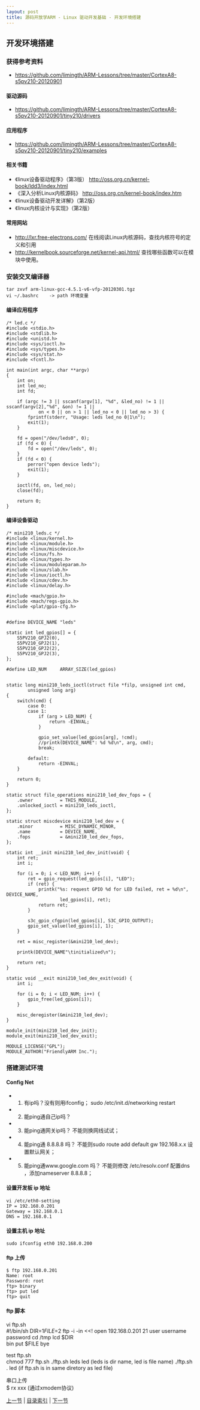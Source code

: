 ```yaml
---
layout: post
title: 源码开放学ARM - Linux 驱动开发基础 - 开发环境搭建
---
```


##  开发环境搭建

### 获得参考资料
* https://github.com/limingth/ARM-Lessons/tree/master/CortexA8-s5pv210-20120901

#### 驱动源码
* https://github.com/limingth/ARM-Lessons/tree/master/CortexA8-s5pv210-20120901/tiny210/drivers

#### 应用程序
* https://github.com/limingth/ARM-Lessons/tree/master/CortexA8-s5pv210-20120901/tiny210/examples

#### 相关书籍
* 《linux设备驱动程序》（第3版）	http://oss.org.cn/kernel-book/ldd3/index.html
* 《深入分析Linux内核源码》	http://oss.org.cn/kernel-book/index.htm
* 《linux设备驱动开发详解》（第2版）
* 《linux内核设计与实现》（第2版）
	
#### 常用网站
* <http://lxr.free-electrons.com/> 	在线阅读Linux内核源码，查找内核符号的定义和引用
* <http://kernelbook.sourceforge.net/kernel-api.html/>	 查找哪些函数可以在模块中使用。

### 安装交叉编译器
	tar zxvf arm-linux-gcc-4.5.1-v6-vfp-20120301.tgz
	vi ~/.bashrc	-> path 环境变量

#### 编译应用程序
	/* led.c */
	#include <stdio.h>
	#include <stdlib.h>
	#include <unistd.h>
	#include <sys/ioctl.h>
	#include <sys/types.h>
	#include <sys/stat.h>
	#include <fcntl.h>
	
	int main(int argc, char **argv)
	{
		int on;
		int led_no;
		int fd;
	
		if (argc != 3 || sscanf(argv[1], "%d", &led_no) != 1 || sscanf(argv[2],"%d", &on) != 1 ||
				on < 0 || on > 1 || led_no < 0 || led_no > 3) {
			fprintf(stderr, "Usage: leds led_no 0|1\n");
			exit(1);
		}
	
		fd = open("/dev/leds0", 0);
		if (fd < 0) {
			fd = open("/dev/leds", 0);
		}
		if (fd < 0) {
			perror("open device leds");
			exit(1);
		}
	
		ioctl(fd, on, led_no);
		close(fd);
	
		return 0;
	}
	
#### 编译设备驱动
	/* mini210_leds.c */
	#include <linux/kernel.h>
	#include <linux/module.h>
	#include <linux/miscdevice.h>
	#include <linux/fs.h>
	#include <linux/types.h>
	#include <linux/moduleparam.h>
	#include <linux/slab.h>
	#include <linux/ioctl.h>
	#include <linux/cdev.h>
	#include <linux/delay.h>
	
	#include <mach/gpio.h>
	#include <mach/regs-gpio.h>
	#include <plat/gpio-cfg.h>
	
	
	#define DEVICE_NAME "leds"
	
	static int led_gpios[] = {
		S5PV210_GPJ2(0),
		S5PV210_GPJ2(1),
		S5PV210_GPJ2(2),
		S5PV210_GPJ2(3),
	};
	
	#define LED_NUM		ARRAY_SIZE(led_gpios)
	
	
	static long mini210_leds_ioctl(struct file *filp, unsigned int cmd,
			unsigned long arg)
	{
		switch(cmd) {
			case 0:
			case 1:
				if (arg > LED_NUM) {
					return -EINVAL;
				}
	
				gpio_set_value(led_gpios[arg], !cmd);
				//printk(DEVICE_NAME": %d %d\n", arg, cmd);
				break;
	
			default:
				return -EINVAL;
		}
	
		return 0;
	}
	
	static struct file_operations mini210_led_dev_fops = {
		.owner			= THIS_MODULE,
		.unlocked_ioctl	= mini210_leds_ioctl,
	};
	
	static struct miscdevice mini210_led_dev = {
		.minor			= MISC_DYNAMIC_MINOR,
		.name			= DEVICE_NAME,
		.fops			= &mini210_led_dev_fops,
	};
	
	static int __init mini210_led_dev_init(void) {
		int ret;
		int i;
	
		for (i = 0; i < LED_NUM; i++) {
			ret = gpio_request(led_gpios[i], "LED");
			if (ret) {
				printk("%s: request GPIO %d for LED failed, ret = %d\n", DEVICE_NAME,
						led_gpios[i], ret);
				return ret;
			}
	
			s3c_gpio_cfgpin(led_gpios[i], S3C_GPIO_OUTPUT);
			gpio_set_value(led_gpios[i], 1);
		}
	
		ret = misc_register(&mini210_led_dev);
	
		printk(DEVICE_NAME"\tinitialized\n");
	
		return ret;
	}
	
	static void __exit mini210_led_dev_exit(void) {
		int i;
	
		for (i = 0; i < LED_NUM; i++) {
			gpio_free(led_gpios[i]);
		}
	
		misc_deregister(&mini210_led_dev);
	}
	
	module_init(mini210_led_dev_init);
	module_exit(mini210_led_dev_exit);
	
	MODULE_LICENSE("GPL");
	MODULE_AUTHOR("FriendlyARM Inc.");

### 搭建测试环境
#### Config Net
* 1. 有ip吗？没有则用ifconfig；
	sudo /etc/init.d/networking restart
* 2. 能ping通自己ip吗？
* 3. 能ping通网关ip吗？	不能则换网线试试；
* 4. 能ping通 8.8.8.8 吗？
	不能则sudo route add default gw 192.168.x.x 设置默认网关；
* 5. 能ping通www.google.com 吗？ 
	不能则修改 /etc/resolv.conf 配置dns ，添加nameserver 8.8.8.8；


#### 设置开发板 ip 地址
	vi /etc/eth0-setting
	IP = 192.168.0.201
	Gateway = 192.168.0.1
	DNS = 192.168.0.1

#### 设置主机 ip 地址
	sudo ifconfig eth0 192.168.0.200

#### ftp 上传
	$ ftp 192.168.0.201
	Name: root
	Password: root
	ftp> binary
	ftp> put led
	ftp> quit

#### ftp 脚本
vi ftp.sh  
	#!/bin/sh
	DIR=$1
	FILE=$2
	ftp -i -in <<!
	open 192.168.0.201 21
	user username password
	cd /tmp
	lcd $DIR         
	bin 
	put $FILE
	bye 

test ftp.sh  
	chmod 777 ftp.sh
	./ftp.sh leds led 
		(leds is dir name, led is file name)
	./ftp.sh . led
		(if ftp.sh is in same diretory as led file)

串口上传  
	$ rx xxx	(通过xmodem协议)
	
			
[上一节](chp101-2.html)  |  [目录索引](../index.html)  |  [下一节](chp101-4.html)
